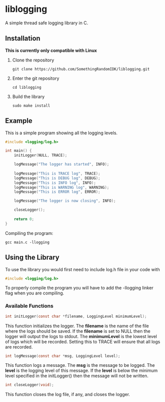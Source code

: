 # liblogging

A simple thread safe logging library in C.

## Installation

**This is currently only compatible with Linux**

1. Clone the repository

    ```
    git clone https://github.com/SomethingRandomIDK/liblogging.git
    ```

2. Enter the git repository

    ```
    cd liblogging
    ```

3. Build the library

    ```
    sudo make install
    ```

## Example

This is a simple program showing all the logging levels.

```c
#include <logging/log.h>

int main() {
    initLogger(NULL, TRACE);

    logMessage("The logger has started", INFO);
    
    logMessage("This is TRACE log", TRACE);
    logMessage("This is DEBUG log", DEBUG);
    logMessage("This is INFO log", INFO);
    logMessage("This is WARNING log", WARNING);
    logMessage("This is ERROR log", ERROR);

    logMessage("The logger is now closing", INFO);

    closeLogger();
    
    return 0;
}
```

Compiling the program:

```
gcc main.c -llogging
```

## Using the Library

To use the library you would first need to include log.h file in your code with
```c
#include <logging/log.h>
```

To properly compile the program you will have to add the -llogging linker flag
when you are compiling.

### Available Functions

```c
int initLogger(const char *filename, LoggingLevel minimumLevel);
```

This function initializes the logger.  The **filename** is the name of the file
where the logs should be saved.  If the **filename** is set to NULL then the
logger will output the logs to stdout.  The **minimumLevel** is the lowest level
of logs which will be recorded. Setting this to TRACE will ensure that all logs
are recorded.

```c
int logMessage(const char *msg, LoggingLevel level);
```

This function logs a message.  The **msg** is the message to be logged.  The
**level** is the logging level of this message.  If the **level** is below the
minimum level specified in the initLogger() then the message will not be
written.

```c
int closeLogger(void);
```

This function closes the log file, if any, and closes the logger.

